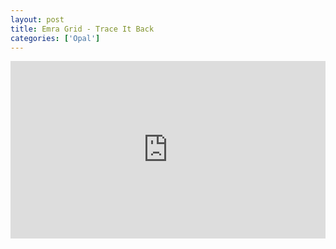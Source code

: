 ```yaml
---
layout: post
title: Emra Grid - Trace It Back
categories: ['Opal']
---
```


<style>.embed-container { position: relative; padding-bottom: 56.25%; height: 0; overflow: hidden; max-width: 100%; } .embed-container iframe, .embed-container object, .embed-container embed { position: absolute; top: 0; left: 0; width: 100%; height: 100%; }</style><div class='embed-container'><iframe src='https://www.youtube.com/embed/t_7jl2xOKII' frameborder='0' allowfullscreen></iframe></div>